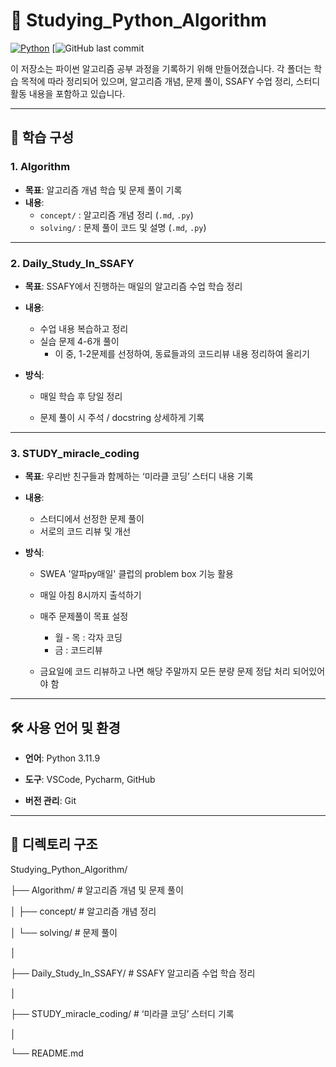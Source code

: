 # 🐍 Studying_Python_Algorithm

[![Python](https://img.shields.io/badge/Python-3.x-blue?logo=python)](https://www.python.org/)
[![GitHub last commit](https://img.shields.io/github/last-commit/najung-h/Studying_Python_Algorithm?color=brightgreen&logo=github)

이 저장소는 파이썬 알고리즘 공부 과정을 기록하기 위해 만들어졌습니다.
 각 폴더는 학습 목적에 따라 정리되어 있으며, 
알고리즘 개념, 문제 풀이, SSAFY 수업 정리, 스터디 활동 내용을 포함하고 있습니다.



---

## 📌 학습 구성

### 1. Algorithm

- **목표**: 알고리즘 개념 학습 및 문제 풀이 기록
- **내용**:
  - `concept/` : 알고리즘 개념 정리 (`.md`, `.py`)
  - `solving/` : 문제 풀이 코드 및 설명 (`.md`, `.py`)



---

### 2. **Daily_Study_In_SSAFY**
- **목표**: SSAFY에서 진행하는 매일의 알고리즘 수업 학습 정리

- **내용**:
  - 수업 내용 복습하고 정리
  - 실습 문제 4-6개 풀이
    - 이 중, 1-2문제를 선정하여, 동료들과의 코드리뷰 내용 정리하여 올리기
  
- **방식**:
  
  - 매일 학습 후 당일 정리
  
  - 문제 풀이 시 주석 / docstring 상세하게 기록
  
    

---

### 3. **STUDY_miracle_coding**
- **목표**: 우리반 친구들과 함께하는 ‘미라클 코딩’ 스터디 내용 기록

- **내용**:
  
  - 스터디에서 선정한 문제 풀이
  - 서로의 코드 리뷰 및 개선
  
- **방식**:
  
  - SWEA '알파py매일' 클럽의 problem box 기능 활용
  
  - 매일 아침 8시까지 출석하기
  
  - 매주 문제풀이 목표 설정
  
    - 월 - 목 : 각자 코딩
    - 금        : 코드리뷰
  
  - 금요일에 코드 리뷰하고 나면 해당 주말까지 모든 분량 문제 정답 처리 되어있어야 함
  
    

---

## 🛠 사용 언어 및 환경
- **언어**: Python 3.11.9

- **도구**: VSCode, Pycharm, GitHub

- **버전 관리**: Git

  

---

## 📂 디렉토리 구조

Studying_Python_Algorithm/

├── Algorithm/              # 알고리즘 개념 및 문제 풀이

│   ├── concept/            # 알고리즘 개념 정리

│   └── solving/            # 문제 풀이

│

├── Daily_Study_In_SSAFY/   # SSAFY 알고리즘 수업 학습 정리

│

├── STUDY_miracle_coding/   # ‘미라클 코딩’ 스터디 기록

│

└── README.md




